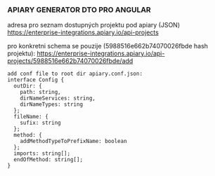 ### APIARY GENERATOR DTO PRO ANGULAR

adresa pro seznam dostupných projektu pod apiary (JSON) 
https://enterprise-integrations.apiary.io/api-projects

pro konkretni schema se pouzije (5988516e662b74070026fbde hash projektu):
https://enterprise-integrations.apiary.io/api-projects/5988516e662b74070026fbde/add

```
add conf file to root dir apiary.conf.json:
interface Config {
  outDir: {
    path: string,
    dirNameServices: string,
    dirNameTypes: string
  };
  fileName: {
    sufix: string
  };
  method: {
    addMethodTypeToPrefixName: boolean
  };
  imports: string[];
  endOfMethod: string[];
}
```
